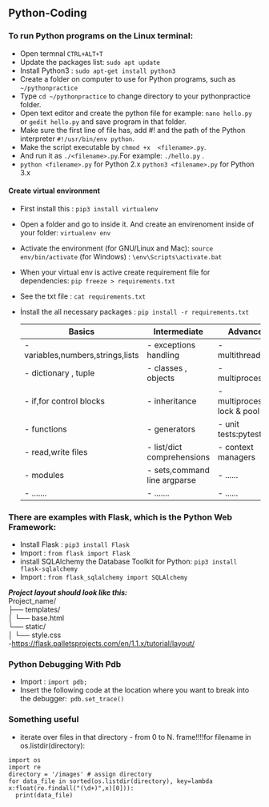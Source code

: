 ## Python-Coding

### To run Python programs on the Linux terminal:
- Open termnal `CTRL+ALT+T`
- Update the packages list: `sudo apt update`
- Install Python3 : `sudo apt-get install python3`
- Create a folder on computer to use for Python programs, such as `~/pythonpractice`
- Type `cd ~/pythonpractice` to change directory to your pythonpractice folder.
- Open text editor and create the python file for example: `nano hello.py` or `gedit hello.py` and save program in that folder.
- Make sure the first line of file has, add #! and the path of the Python interpreter `#!/usr/bin/env python`.
- Make the script executable by `chmod +x  <filename>.py`.
- And run it as `./<filename>.py`.For example: `./hello.py` . 
- `python <filename>.py` for Python 2.x  `python3 <filename>.py` for Python 3.x


#### Create virtual environment
- First install this : `pip3 install virtualenv`
- Open a folder and go to inside it. And create an envirenoment inside of your folder: `virtualenv env`
- Activate the environment (for GNU/Linux and Mac): `source env/bin/activate`  (for Windows) : `\env\Scripts\activate.bat`
- When your virtual env is active create requirement file for dependencies: `pip freeze > requirements.txt`
- See the txt file : `cat requirements.txt`
- İnstall the all necessary packages : `pip install -r requirements.txt`


  |      Basics                           |     Intermediate                        |     Advanced                      |
  |---------------------------------------|-----------------------------------------|-----------------------------------|
  |  - variables,numbers,strings,lists    |  - exceptions handling                  |  - multithreading                 |
  |  - dictionary , tuple                 |  - classes , objects                    |  - multiprocessing                |
  |  - if,for control blocks              |  - inheritance                          |  - multiprocessing lock & pool    |
  |  - functions                          |  - generators                           |  - unit tests:pytest              |
  |  - read,write files                   |  - list/dict comprehensions             |  - context managers               |
  |  - modules                            |  - sets,command line argparse           |  - ......                         |
  |  - .......                            |  - .......                              |  - ......                         |



### There are examples with Flask, which is the Python Web Framework:
- Install Flask : `pip3 install Flask`
- Import : `from flask import Flask`
- install SQLAlchemy the Database Toolkit for Python: `pip3 install flask-sqlalchemy`
- Import : `from flask_sqlalchemy import SQLAlchemy`


***Project layout should look like this:*** <br/>
Project_name/ <br/>
├── templates/<br/>
│   └── base.html<br/>
└── static/<br/>
│    └── style.css     
-https://flask.palletsprojects.com/en/1.1.x/tutorial/layout/


### Python Debugging With Pdb
- Import : `import pdb;` 
- Insert the following code at the location where you want to break into the debugger:` pdb.set_trace()`

### Something useful
- iterate over files in that directory - from 0 to N. frame!!!!for filename in os.listdir(directory):
``` python:
import os
import re
directory = '/images' # assign directory
for data_file in sorted(os.listdir(directory), key=lambda x:float(re.findall("(\d+)",x)[0])):
  print(data_file)
 ```
